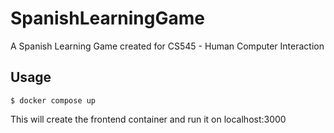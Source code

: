 # SpanishLearningGame
A Spanish Learning Game created for CS545 - Human Computer Interaction

## Usage
```
$ docker compose up
```
This will create the frontend container and run it on localhost:3000
